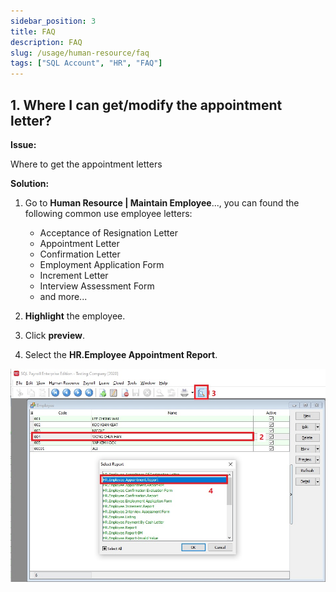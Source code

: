 ```yaml
---
sidebar_position: 3
title: FAQ
description: FAQ
slug: /usage/human-resource/faq
tags: ["SQL Account", "HR", "FAQ"]
---
```


## 1. Where I can get/modify the appointment letter?

**Issue:**

Where to get the appointment letters

**Solution:**

1. Go to **Human Resource | Maintain Employee**..., you can found the following common use employee letters:

   - Acceptance of Resignation Letter
   - Appointment Letter
   - Confirmation Letter
   - Employment Application Form
   - Increment Letter
   - Interview Assessment Form
   - and more...

2. **Highlight** the employee.
3. Click **preview**.
4. Select the **HR.Employee Appointment Report**.

![HR_FAQ](../../../static/img/usage/human-resource/hr-faq-images/faq-get-appointment-letter-1.jpg)
